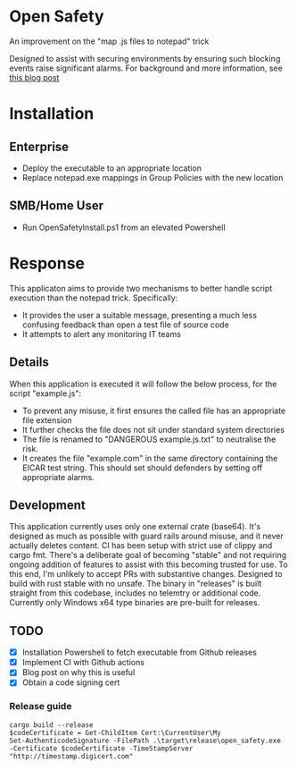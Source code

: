 # Open Safety
An improvement on the "map .js files to notepad" trick

Designed to assist with securing environments by ensuring such blocking events raise significant alarms. For background and more information, see [this blog post](https://lolware.net/blog/neutralising-script-ransomware/)

# Installation
## Enterprise
- Deploy the executable to an appropriate location
- Replace notepad.exe mappings in Group Policies with the new location
## SMB/Home User
- Run OpenSafetyInstall.ps1 from an elevated Powershell

# Response

This applicaton aims to provide two mechanisms to better handle script execution than the notepad trick. Specifically:

- It provides the user a suitable message, presenting a much less confusing feedback than open a test file of source code
- It attempts to alert any monitoring IT teams

## Details

When this application is executed it will follow the below process, for the script "example.js":

- To prevent any misuse, it first ensures the called file has an appropriate file extension
- It further checks the file does not sit under standard system directories
- The file is renamed to "DANGEROUS example.js.txt" to neutralise the risk.
- It creates the file "example.com" in the same directory containing the EICAR test string. This should set should defenders by setting off appropriate alarms.

## Development

This application currently uses only one external crate (base64). It's designed as much as possible with guard rails around misuse, and it never actually deletes content. CI has been setup with strict use of clippy and cargo fmt. There's a deliberate goal of becoming "stable" and not requiring ongoing addition of features to assist with this becoming trusted for use. To this end, I'm unlikely to accept PRs with substantive changes. Designed to build with rust stable with no unsafe. The binary in "releases" is built straight from this codebase, includes no telemtry or additional code. Currently only Windows x64 type binaries are pre-built for releases.

## TODO

- [X] Installation Powershell to fetch executable from Github releases 
- [X] Implement CI with Github actions
- [X] Blog post on why this is useful
- [X] Obtain a code signing cert

### Release guide
```
cargo build --release
$codeCertificate = Get-ChildItem Cert:\CurrentUser\My
Set-AuthenticodeSignature -FilePath .\target\release\open_safety.exe  -Certificate $codeCertificate -TimeStampServer "http://timestamp.digicert.com"
```
